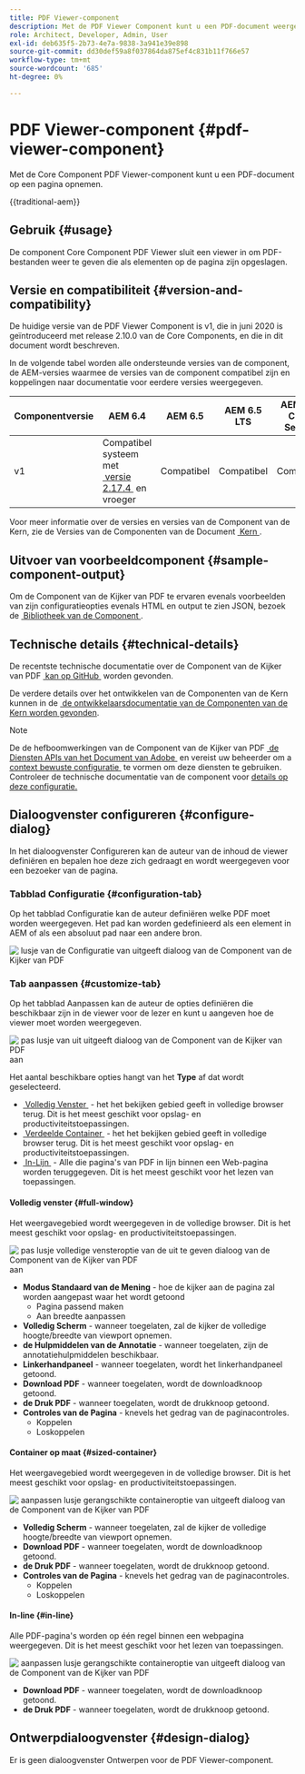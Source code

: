 ```yaml
---
title: PDF Viewer-component
description: Met de PDF Viewer Component kunt u een PDF-document weergeven.
role: Architect, Developer, Admin, User
exl-id: deb635f5-2b73-4e7a-9838-3a941e39e898
source-git-commit: dd30def59a8f037864da875ef4c831b11f766e57
workflow-type: tm+mt
source-wordcount: '685'
ht-degree: 0%

---
```



# PDF Viewer-component {#pdf-viewer-component}

Met de Core Component PDF Viewer-component kunt u een PDF-document op een pagina opnemen.

{{traditional-aem}}

## Gebruik {#usage}

De component Core Component PDF Viewer sluit een viewer in om PDF-bestanden weer te geven die als elementen op de pagina zijn opgeslagen.

## Versie en compatibiliteit {#version-and-compatibility}

De huidige versie van de PDF Viewer Component is v1, die in juni 2020 is geïntroduceerd met release 2.10.0 van de Core Components, en die in dit document wordt beschreven.

In de volgende tabel worden alle ondersteunde versies van de component, de AEM-versies waarmee de versies van de component compatibel zijn en koppelingen naar documentatie voor eerdere versies weergegeven.

| Componentversie | AEM 6.4 | AEM 6.5 | AEM 6.5 LTS | AEM as a Cloud Service |
|--- |--- |---|---|---|
| v1 | Compatibel systeem met <br>[&#x200B; versie 2.17.4 &#x200B;](/help/versions.md) en vroeger | Compatibel | Compatibel | Compatibel |

Voor meer informatie over de versies en versies van de Component van de Kern, zie de Versies van de Componenten van de Document [&#x200B; Kern &#x200B;](/help/versions.md).

## Uitvoer van voorbeeldcomponent {#sample-component-output}

Om de Component van de Kijker van PDF te ervaren evenals voorbeelden van zijn configuratieopties evenals HTML en output te zien JSON, bezoek de [&#x200B; Bibliotheek van de Component &#x200B;](https://adobe.com/go/aem_cmp_library_pdfviewer).

## Technische details {#technical-details}

De recentste technische documentatie over de Component van de Kijker van PDF [&#x200B; kan op GitHub &#x200B;](https://adobe.com/go/aem_cmp_tech_pdfviewer_v1) worden gevonden.

De verdere details over het ontwikkelen van de Componenten van de Kern kunnen in de [&#x200B; de ontwikkelaarsdocumentatie van de Componenten van de Kern worden gevonden &#x200B;](/help/developing/overview.md).

>[!NOTE]
>
>De de hefboomwerkingen van de Component van de Kijker van PDF [&#x200B; de Diensten APIs van het Document van Adobe &#x200B;](https://www.adobe.io/apis/documentcloud/dcsdk.html) en vereist uw beheerder om a [&#x200B; context bewuste configuratie &#x200B;](/help/developing/context-aware-configs.md) te vormen om deze diensten te gebruiken. Controleer de technische documentatie van de component voor [&#x200B; details op deze configuratie.](https://github.com/adobe/aem-core-wcm-components/tree/master/content/src/content/jcr_root/apps/core/wcm/components/pdfviewer/v1/pdfviewer#context-aware-config)

## Dialoogvenster configureren {#configure-dialog}

In het dialoogvenster Configureren kan de auteur van de inhoud de viewer definiëren en bepalen hoe deze zich gedraagt en wordt weergegeven voor een bezoeker van de pagina.

### Tabblad Configuratie {#configuration-tab}

Op het tabblad Configuratie kan de auteur definiëren welke PDF moet worden weergegeven. Het pad kan worden gedefinieerd als een element in AEM of als een absoluut pad naar een andere bron.

![&#x200B; lusje van de Configuratie van uitgeeft dialoog van de Component van de Kijker van PDF &#x200B;](/help/assets/pdf-viewer-edit-configuration.png)

### Tab aanpassen {#customize-tab}

Op het tabblad Aanpassen kan de auteur de opties definiëren die beschikbaar zijn in de viewer voor de lezer en kunt u aangeven hoe de viewer moet worden weergegeven.

![&#x200B; pas lusje van uit uitgeeft dialoog van de Component van de Kijker van PDF &#x200B;](/help/assets/pdf-viewer-edit-customize.png) aan

Het aantal beschikbare opties hangt van het **Type** af dat wordt geselecteerd.

* [&#x200B; Volledig Venster &#x200B;](#full-window) - het het bekijken gebied geeft in volledige browser terug. Dit is het meest geschikt voor opslag- en productiviteitstoepassingen.
* [&#x200B; Verdeelde Container &#x200B;](#sized-container) - het het bekijken gebied geeft in volledige browser terug. Dit is het meest geschikt voor opslag- en productiviteitstoepassingen.
* [&#x200B; In-Lijn &#x200B;](#in-line) - Alle die pagina&#39;s van PDF in lijn binnen een Web-pagina worden teruggegeven. Dit is het meest geschikt voor het lezen van toepassingen.

#### Volledig venster {#full-window}

Het weergavegebied wordt weergegeven in de volledige browser. Dit is het meest geschikt voor opslag- en productiviteitstoepassingen.

![&#x200B; pas lusje volledige vensteroptie van de uit te geven dialoog van de Component van de Kijker van PDF &#x200B;](/help/assets/pdf-viewer-edit-customize-full.png) aan

* **Modus Standaard van de Mening** - hoe de kijker aan de pagina zal worden aangepast waar het wordt getoond
   * Pagina passend maken
   * Aan breedte aanpassen
* **Volledig Scherm** - wanneer toegelaten, zal de kijker de volledige hoogte/breedte van viewport opnemen.
* **de Hulpmiddelen van de Annotatie** - wanneer toegelaten, zijn de annotatiehulpmiddelen beschikbaar.
* **Linkerhandpaneel** - wanneer toegelaten, wordt het linkerhandpaneel getoond.
* **Download PDF** - wanneer toegelaten, wordt de downloadknoop getoond.
* **de Druk PDF** - wanneer toegelaten, wordt de drukknoop getoond.
* **Controles van de Pagina** - knevels het gedrag van de paginacontroles.
   * Koppelen
   * Loskoppelen

#### Container op maat {#sized-container}

Het weergavegebied wordt weergegeven in de volledige browser. Dit is het meest geschikt voor opslag- en productiviteitstoepassingen.

![&#x200B; aanpassen lusje gerangschikte containeroptie van uitgeeft dialoog van de Component van de Kijker van PDF &#x200B;](/help/assets/pdf-viewer-edit-customize-sized-container.png)

* **Volledig Scherm** - wanneer toegelaten, zal de kijker de volledige hoogte/breedte van viewport opnemen.
* **Download PDF** - wanneer toegelaten, wordt de downloadknoop getoond.
* **de Druk PDF** - wanneer toegelaten, wordt de drukknoop getoond.
* **Controles van de Pagina** - knevels het gedrag van de paginacontroles.
   * Koppelen
   * Loskoppelen

#### In-line {#in-line}

Alle PDF-pagina&#39;s worden op één regel binnen een webpagina weergegeven. Dit is het meest geschikt voor het lezen van toepassingen.

![&#x200B; aanpassen lusje gerangschikte containeroptie van uitgeeft dialoog van de Component van de Kijker van PDF &#x200B;](/help/assets/pdf-viewer-edit-customize-inline.png)

* **Download PDF** - wanneer toegelaten, wordt de downloadknoop getoond.
* **de Druk PDF** - wanneer toegelaten, wordt de drukknoop getoond.

## Ontwerpdialoogvenster {#design-dialog}

Er is geen dialoogvenster Ontwerpen voor de PDF Viewer-component.
